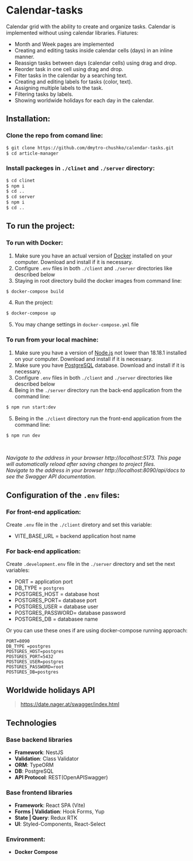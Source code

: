# Calendar-tasks

Calendar grid with the ability to create and organize tasks. Calendar is implemented without using calendar libraries. Fiatures:

- Month and Week pages are implemented
- Creating and editing tasks inside calendar cells (days) in an inline manner.
- Reassign tasks between days (calendar cells) using drag and drop.
- Reorder task in one cell using drag and drop.
- Filter tasks in the calendar by a searching text.
- Creating and editing labels for tasks (color, text).
- Assigning multiple labels to the task.
- Filtering tasks by labels.
- Showing worldwide holidays for each day in the calendar.

## Installation:

### Clone the repo from comand line:

```bash
$ git clone https://github.com/dmytro-chushko/calendar-tasks.git
$ cd article-manager
```

### Install packeges in `./clinet` and `./server` directory:

```bash
$ cd clinet
$ npm i
$ cd ..
$ cd server
$ npm i
$ cd ..
```

## To run the project:

### To run with Docker:

1. Make sure you have an actual version of [Docker](https://www.docker.com/) installed on your computer. Download and install if it is necessary.
2. Configure `.env` files in both `./client` and `./server` directories like described below
3. Staying in root directory build the docker images from command line:

```bash
$ docker-compose build
```

4. Run the project:

```bash
$ docker-compose up
```

5. You may change settings in `docker-compose.yml` file

### To run from your local machine:

1. Make sure you have a version of [Node.js](https://nodejs.org/en/download) not lower than 18.18.1 installed on your computer. Download and install if it is necessary.
2. Make sure you have [PostgreSQL](https://www.postgresql.org/) database. Download and install if it is necessary.
3. Configure `.env` files in both `./client` and `./server` directories like described below
4. Being in the `./server` directory run the back-end application from the command line:

```bash
$ npm run start:dev
```

5. Being in the `./client` directory run the front-end application from the command line:

```bash
$ npm run dev
```

</br>

_*Navigate to the address in your browser http://localhost:5173. This page will automatically reload after saving changes to project files.*_<br>
_*Navigate to the address in your browser http://localhost:8090/api/docs to see the Swagger API documentation.*_</br>

## Configuration of the `.env` files:

### For front-end application:

Create `.env` file in the `./client` diretory and set this variable:

- VITE_BASE_URL = backend application host name

### For back-end application:

Create `.development.env` file in the `./server` directory and set the next variables:

- PORT = application port
- DB_TYPE = `postgres`
- POSTGRES_HOST = database host
- POSTGRES_PORT= database port
- POSTGRES_USER = database user
- POSTGRES_PASSWORD= database password
- POSTGRES_DB = databasee name

Or you can use these ones if are using docker-compose running approach:

```java-script
PORT=8090
DB_TYPE =postgres
POSTGRES_HOST=postgres
POSTGRES_PORT=5432
POSTGRES_USER=postgres
POSTGRES_PASSWORD=root
POSTGRES_DB=postgres
```

## Worldwide holidays API

> https://date.nager.at/swagger/index.html

## Technologies

### Base backend libraries

- **Framework**: NestJS
- **Validation**: Class Validator
- **ORM**: TypeORM
- **DB**: PostgreSQL
- **API Protocol**: REST(OpenAPISwagger)

### Base frontend libraries

- **Framework**: React SPA (Vite)
- **Forms | Validation**: Hook Forms, Yup
- **State | Query**: Redux RTK
- **UI**: Styled-Components, React-Select

### Environment:

- **Docker Compose**
